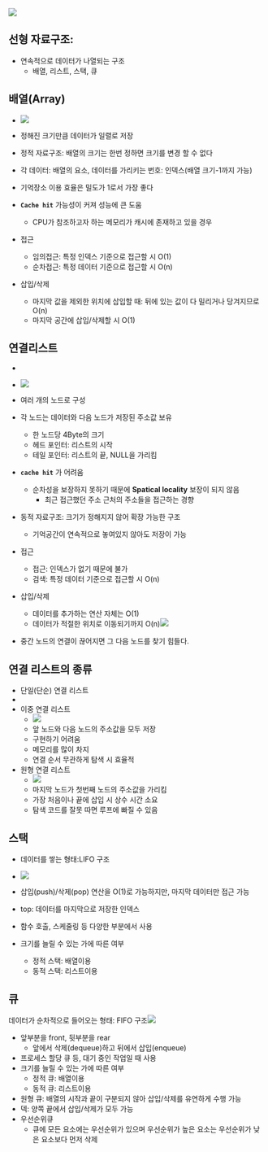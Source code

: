 
![](https://i.imgur.com/RPh5tZQ.png)

## 선형 자료구조:
- 연속적으로 데이터가 나열되는 구조
	- 배열, 리스트, 스택, 큐

## 배열(Array)
- 
  ![](https://i.imgur.com/GSx3Avt.png)

- 정해진 크기만큼 데이터가 일렬로 저장
- 정적 자료구조: 배열의 크기는 한번 정하면 크기를 변경 할 수 없다
- 각 데이터: 배열의 요소, 데이터를 가리키는 번호: 인덱스(배열 크기-1까지 가능)
- 기억장소 이용 효율은 밀도가 1로서 가장 좋다
- **`Cache hit`** 가능성이 커져 성능에 큰 도움
	- CPU가 참조하고자 하는 메모리가 캐시에 존재하고 있을 경우
- 접근
	- 임의접근: 특정 인덱스 기준으로 접근할 시 O(1)
	- 순차접근: 특정 데이터 기준으로 접근할 시 O(n)
- 삽입/삭제
	- 마지막 값을 제외한 위치에 삽입할 때: 뒤에 있는 값이 다 밀리거나 당겨지므로 O(n)
	- 마지막 공간에 삽입/삭제할 시 O(1)
## 연결리스트
- 
- ![](https://i.imgur.com/G6NnKsq.png)

- 여러 개의 노드로 구성
- 각 노드는 데이터와 다음 노드가 저장된 주소값 보유
	- 한 노드당 4Byte의 크기
	- 헤드 포인터: 리스트의 시작
	- 테일 포인터: 리스트의 끝, NULL을 가리킴
- **`cache hit`** 가 어려움
	- 순차성을 보장하지 못하기 때문에 **Spatical locality** 보장이 되지 않음
		- 최근 접근했던 주소 근처의 주소들을 접근하는 경향
- 동적 자료구조: 크기가 정해지지 않어 확장 가능한 구조
	- 기억공간이 연속적으로 놓여있지 않아도 저장이 가능
- 접근
	- 접근: 인덱스가 없기 때문에 불가
	- 검색: 특정 데이터 기준으로 접근할 시 O(n)
- 삽입/삭제
	- 데이터를 추가하는 연산 자체는 O(1)
	- 데이터가 적절한 위치로 이동되기까지 O(n)![](https://i.imgur.com/C0npZCR.png)
- 중간 노드의 연결이 끊어지면 그 다음 노드를 찾기 힘들다.

## 연결 리스트의 종류
- 단일(단순) 연결 리스트
- 
- 이중 연결 리스트
	- ![](https://i.imgur.com/uUDslHA.png)
	- 앞 노드와 다음 노드의 주소값을 모두 저장
	- 구현하기 어려움
	- 메모리를 많이 차지
	- 연결 순서 무관하게 탐색 시 효율적
- 원형 연결 리스트
	- ![](https://i.imgur.com/UNd0Anp.png)
	- 마지막 노드가 첫번째 노드의 주소값을 가리킴
	- 가장 처음이나 끝에 삽입 시 상수 시간 소요
	- 탐색 코드를 잘못 따면 루프에 빠질 수 있음


## 스택
- 데이터를 쌓는 형태:LIFO 구조
- ![](https://i.imgur.com/toHAayH.png)

- 삽입(push)/삭제(pop) 연산을 O(1)로 가능하지만, 마지막 데이터만 접근 가능
- top: 데이터를 마지막으로 저장한 인덱스 
- 함수 호출, 스케줄링 등 다양한 부분에서 사용
- 크기를 늘릴 수 있는 가에 따른 여부
	- 정적 스택: 배열이용
	- 동적 스택: 리스트이용
## 큐
데이터가 순차적으로 들어오는 형태: FIFO 구조![](https://i.imgur.com/Fl1I7w8.png)
- 앞부분을 front, 뒷부분을 rear
	- 앞에서 삭제(dequeue)하고 뒤에서 삽입(enqueue)
- 프로세스 할당 큐 등, 대기 중인 작업일 때 사용
- 크기를 늘릴 수 있는 가에 따른 여부
	- 정적 큐: 배열이용
	- 동적 큐: 리스트이용
- 원형 큐: 배열의 시작과 끝이 구분되지 않아 삽입/삭제를 유연하게 수행 가능
- 덱: 양쪽 끝에서 삽입/삭제가 모두 가능
- 우선순위큐
    - 큐에 모든 요소에는 우선순위가 있으며 우선순위가 높은 요소는 우선순위가 낮은 요소보다 먼저 삭제
